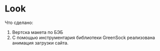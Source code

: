 # Look

Что сделано:

1. Вертска макета по БЭБ
2. С помощью инструментария библиотеки GreenSock реализована анимация загрузки сайта.


